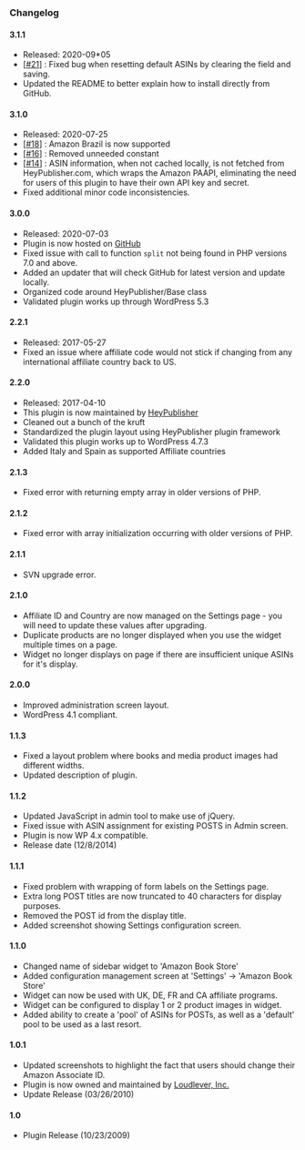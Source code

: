 ### Changelog

#### 3.1.1
* Released: 2020-09*05
* [[#21](https://github.com/HeyPublisher/amazon-book-store/issues/21)] : Fixed bug when resetting default ASINs by clearing the field and saving.
* Updated the README to better explain how to install directly from GitHub.

#### 3.1.0
* Released: 2020-07-25
* [[#18](https://github.com/HeyPublisher/amazon-book-store/issues/18)] : Amazon Brazil is now supported
* [[#16](https://github.com/HeyPublisher/amazon-book-store/issues/16)] : Removed unneeded constant
* [[#14](https://github.com/HeyPublisher/amazon-book-store/issues/14)] : ASIN information, when not cached locally, is not fetched from HeyPublisher.com, which wraps the Amazon PAAPI, eliminating the need for users of this plugin to have their own API key and secret.
* Fixed additional minor code inconsistencies.

#### 3.0.0
* Released: 2020-07-03
* Plugin is now hosted on [GitHub](https://github.com/HeyPublisher/amazon-book-store)
* Fixed issue with call to function `split` not being found in PHP versions 7.0 and above.
* Added an updater that will check GitHub for latest version and update locally.
* Organized code around HeyPublisher/Base class
* Validated plugin works up through WordPress 5.3

#### 2.2.1
* Released: 2017-05-27
* Fixed an issue where affiliate code would not stick if changing from any international affiliate country back to US.

#### 2.2.0
* Released: 2017-04-10
* This plugin is now maintained by [HeyPublisher](https://www.heypublisher.com)
* Cleaned out a bunch of the kruft
* Standardized the plugin layout using HeyPublisher plugin framework
* Validated this plugin works up to WordPress 4.7.3
* Added Italy and Spain as supported Affiliate countries

#### 2.1.3
* Fixed error with returning empty array in older versions of PHP.

#### 2.1.2
* Fixed error with array initialization occurring with older versions of PHP.

#### 2.1.1
* SVN upgrade error.

#### 2.1.0
* Affiliate ID and Country are now managed on the Settings page - you will need to update these values after upgrading.
* Duplicate products are no longer displayed when you use the widget multiple times on a page.
* Widget no longer displays on page if there are insufficient unique ASINs for it's display.  

#### 2.0.0
* Improved administration screen layout.
* WordPress 4.1 compliant.

#### 1.1.3
* Fixed a layout problem where books and media product images had different widths.
* Updated description of plugin.

#### 1.1.2
* Updated JavaScript in admin tool to make use of jQuery.
* Fixed issue with ASIN assignment for existing POSTS in Admin screen.
* Plugin is now WP 4.x compatible.
* Release date (12/8/2014)

#### 1.1.1
* Fixed problem with wrapping of form labels on the Settings page.  
* Extra long POST titles are now truncated to 40 characters for display purposes.
* Removed the POST id from the display title.
* Added screenshot showing Settings configuration screen.

#### 1.1.0
* Changed name of sidebar widget to 'Amazon Book Store'
* Added configuration management screen at 'Settings' -> 'Amazon Book Store'
* Widget can now be used with UK, DE, FR and CA affiliate programs.
* Widget can be configured to display 1 or 2 product images in widget.
* Added ability to create a 'pool' of ASINs for POSTs, as well as a 'default' pool to be used as a last resort.   

#### 1.0.1
* Updated screenshots to highlight the fact that users should change their Amazon Associate ID.
* Plugin is now owned and maintained by [Loudlever, Inc.](https://www.loudlever.com)
* Update Release (03/26/2010)

#### 1.0
* Plugin Release (10/23/2009)
